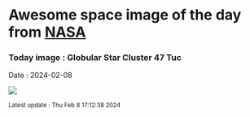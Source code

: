 
# Awesome space image of the day from [NASA](https://api.nasa.gov/)

### Today image : Globular Star Cluster 47 Tuc
Date : 2024-02-08

![](https://apod.nasa.gov/apod/image/2402/NGC104_RGB_NASA1024.png)

<small>Latest update : Thu Feb  8 17:12:38 2024</small>
        